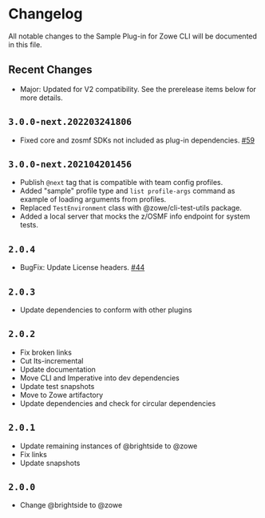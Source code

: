 # Changelog

All notable changes to the Sample Plug-in for Zowe CLI will be documented in this file.

## Recent Changes

- Major: Updated for V2 compatibility. See the prerelease items below for more details.

## `3.0.0-next.202203241806`

- Fixed core and zosmf SDKs not included as plug-in dependencies. [#59](https://github.com/zowe/zowe-cli-sample-plugin/issues/59)

## `3.0.0-next.202104201456`

- Publish `@next` tag that is compatible with team config profiles.
- Added "sample" profile type and `list profile-args` command as example of loading arguments from profiles.
- Replaced `TestEnvironment` class with @zowe/cli-test-utils package.
- Added a local server that mocks the z/OSMF info endpoint for system tests.

## `2.0.4`

- BugFix: Update License headers. [#44](https://github.com/zowe/zowe-cli-sample-plugin/issues/44)

## `2.0.3`

- Update dependencies to conform with other plugins

## `2.0.2`

- Fix broken links
- Cut lts-incremental
- Update documentation
- Move CLI and Imperative into dev dependencies
- Update test snapshots
- Move to Zowe artifactory
- Update dependencies and check for circular dependencies

## `2.0.1`

- Update remaining instances of @brightside to @zowe
- Fix links
- Update snapshots

## `2.0.0`

- Change @brightside to @zowe